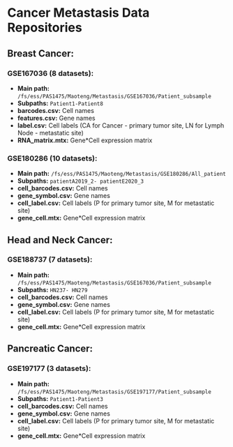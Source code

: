 # Cancer Metastasis Data Repositories

## Breast Cancer:
### GSE167036 (8 datasets):
- **Main path:** `/fs/ess/PAS1475/Maoteng/Metastasis/GSE167036/Patient_subsample`
- **Subpaths:** `Patient1-Patient8`
- **barcodes.csv:** Cell names
- **features.csv:** Gene names
- **label.csv:** Cell labels (CA for Cancer - primary tumor site, LN for Lymph Node - metastatic site)
- **RNA_matrix.mtx:** Gene*Cell expression matrix

### GSE180286 (10 datasets):
- **Main path:** `/fs/ess/PAS1475/Maoteng/Metastasis/GSE180286/All_patient`
- **Subpaths:** `patientA2019_2- patientE2020_3`
- **cell_barcodes.csv:** Cell names
- **gene_symbol.csv:** Gene names
- **cell_label.csv:** Cell labels (P for primary tumor site, M for metastatic site)
- **gene_cell.mtx:** Gene*Cell expression matrix

## Head and Neck Cancer:
### GSE188737 (7 datasets):
- **Main path:** `/fs/ess/PAS1475/Maoteng/Metastasis/GSE167036/Patient_subsample`
- **Subpaths:** `HN237- HN279`
- **cell_barcodes.csv:** Cell names
- **gene_symbol.csv:** Gene names
- **cell_label.csv:** Cell labels (P for primary tumor site, M for metastatic site)
- **gene_cell.mtx:** Gene*Cell expression matrix

## Pancreatic Cancer:
### GSE197177 (3 datasets):
- **Main path:** `/fs/ess/PAS1475/Maoteng/Metastasis/GSE197177/Patient_subsample`
- **Subpaths:** `Patient1-Patient3`
- **cell_barcodes.csv:** Cell names
- **gene_symbol.csv:** Gene names
- **cell_label.csv:** Cell labels (P for primary tumor site, M for metastatic site)
- **gene_cell.mtx:** Gene*Cell expression matrix
